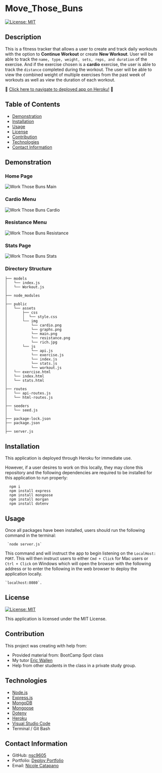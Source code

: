 # Move_Those_Buns

[![License: MIT](https://img.shields.io/badge/License-MIT-yellow.svg)](https://opensource.org/licenses/MIT)

## Description

This is a fitness tracker that allows a user to create and track daily workouts with the option to **Continue Workout** or create **New Workout**. User will be able to track the `name, type, weight, sets, reps, and duration` of the exercise. And if the exercise chosen is a **cardio** exercise, the user is able to track the `distance` completed during the workout. The user will be able to view the combined weight of multiple exercises from the past week of workouts as well as view the duration of each workout.

:round_pushpin: [Click here to navigate to deployed app on Heroku!](https://move-those-buns.herokuapp.com/) :round_pushpin:

## Table of Contents

- [Demonstration](#demonstration)
- [Installation](#installation)
- [Usage](#usage)
- [License](#license)
- [Contribution](#contribution)
- [Technologies](#technologies)
- [Contact Information](#contact-information)

## Demonstration

### Home Page
![Work Those Buns Main](public/assets/img/main.png)

### Cardio Menu
![Work Those Buns Cardio](public/assets/img/cardio.png)

### Resistance Menu
![Work Those Buns Resistance](public/assets/img/resistance.png)

### Stats Page
![Work Those Buns Stats](public/assets/img/graphs.png)


### Directory Structure

```
├── models
│   └── index.js
│   └── Workout.js
│ 
├── node_modules
│
├── public
│   └── assets
│       ├── css
│       │  └── style.css
│       └── img
│           └── cardio.png
│           └── graphs.png
│           └── main.png
│           └── resistance.png
│           └── rich.jpg
│       └── js
│           └── api.js
│           └── exercise.js
│           └── index.js
│           └── stats.js
│           └── workout.js 
│   └── exercise.html
│   └── index.html
│   └── stats.html
│
├── routes
│   └── api-routes.js
│   └── html-routes.js
│
├── seeders
│   └── seed.js
│
├── package-lock.json
├── package.json  
│
├── server.js
```

## Installation

This application is deployed through Heroku for immediate use.

However, if a user desires to work on this locally, they may clone this repository and the following dependencies are required to be installed for this application to run properly:

      npm i
      npm install express
      npm install mongoose
      npm install morgan
      npm install dotenv

## Usage

Once all packages have been installed, users should run the following command in the terminal:

     `node server.js`

This command and will instruct the app to begin listening on the `LocalHost: PORT`. This will then instruct users to either `Cmd + Click` for Mac users or `Ctrl + Click` on Windows which will open the browser with the following address or to enter the following in the web browser to deploy the application locally.

    `localhost:8080`.


## License

[![License: MIT](https://img.shields.io/badge/License-MIT-yellow.svg)](https://opensource.org/licenses/MIT)

This application is licensed under the MIT License.

## Contribution

This project was creating with help from:

- Provided material from: BootCamp Spot class
- My tutor [Eric Wallen](https://github.com/ericwallen)
- Help from other students in the class in a private study group.


## Technologies

- [Node.js](https://nodejs.org/en/)
- [Express.js](https://expressjs.com/)
- [MongoDB](https://www.mongodb.com/)
- [Mongoose](https://mongoosejs.com/docs/)
- [Dotenv](https://www.npmjs.com/package/dotenv)
- [Heroku](https://devcenter.heroku.com/articles/getting-started-with-nodejs)
- [Visual Studio Code](https://code.visualstudio.com/)
- Terminal / Git Bash

## Contact Information

- GitHub: [nsc9605](https://github.com/nsc9605)
- Portfolio: [Deploy Portfolio](https://nsc9605.github.io/Responsive-Portfolio/)
- Email: [Nicole Catapano](mailto:nsc9605@gmail.com)
